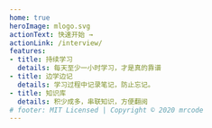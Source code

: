```yaml
---
home: true
heroImage: mlogo.svg
actionText: 快速开始 →
actionLink: /interview/
features:
- title: 持续学习
  details: 每天至少一小时学习，才是真的靠谱
- title: 边学边记
  details: 学习过程中记录笔记，防止忘记。
- title: 知识库
  details: 积少成多，串联知识，方便翻阅
# footer: MIT Licensed | Copyright © 2020 mrcode
---
```


<!-- <book-list-book-list></book-list-book-list> -->
